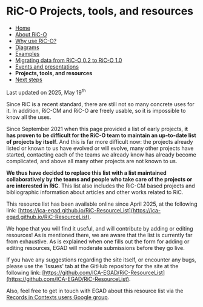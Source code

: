 # RiC-O Projects, tools, and resources



* [Home](index.html)
* [About RiC-O](about.html)
* [Why use RiC-O?](why-use-RiC-O.html)
* [Diagrams](diagrams.html)
* [Examples](examples.html)
* [Migrating data from RiC-O 0.2 to RiC-O 1.0](migrating-data-from-RIC-O-v0.2-to-v1.0.html)
* [Events and presentations](events.html)
* **Projects, tools, and resources**
* [Next steps](next-steps.html)



Last updated on 2025, May 19<sup>th</sup>


Since RiC is a recent standard, there are still not so many concrete uses for it. In addition, RiC-CM and RiC-O are freely usable, so it is impossible to know all the uses. 

Since September 2021 when this page provided a list of early projects, **it has proven to be difficult for the RiC-O team to maintain an up-to-date list of projects by itself**. And this is far more difficult now: the projects already listed or known to us have evolved or will evolve, many other projects have started, contacting each of the teams we already know has already become complicated, and above all many other projects are not known to us.

**We thus have decided to replace this list with a list maintained collaboratively by the teams and people who take care of the projects or are interested in RiC**. 
This list also includes the RiC-CM based projects and bibliographic information about articles and other works related to RiC.

This resource list has been available online since April 2025, at the following link:  [https://ica-egad.github.io/RiC-ResourceList](https://ica-egad.github.io/RiC-ResourceList).

We hope that you will find it useful, and will contribute by adding or editing resources! As is mentioned there, we are aware that the list is currently far from exhaustive. As is explained when one fills out the form for adding or editing resources, EGAD will moderate submissions before they go live.

If you have any suggestions regarding the site itself, or encounter any bugs, please use the 'Issues' tab at the GitHub repository for the site at the following link: [https://github.com/ICA-EGAD/RiC-ResourceList](https://github.com/ICA-EGAD/RiC-ResourceList).

Also, feel free to get in touch with EGAD about this resource list via the [Records in Contexts users Google group](https://groups.google.com/g/Records_in_Contexts_users).



